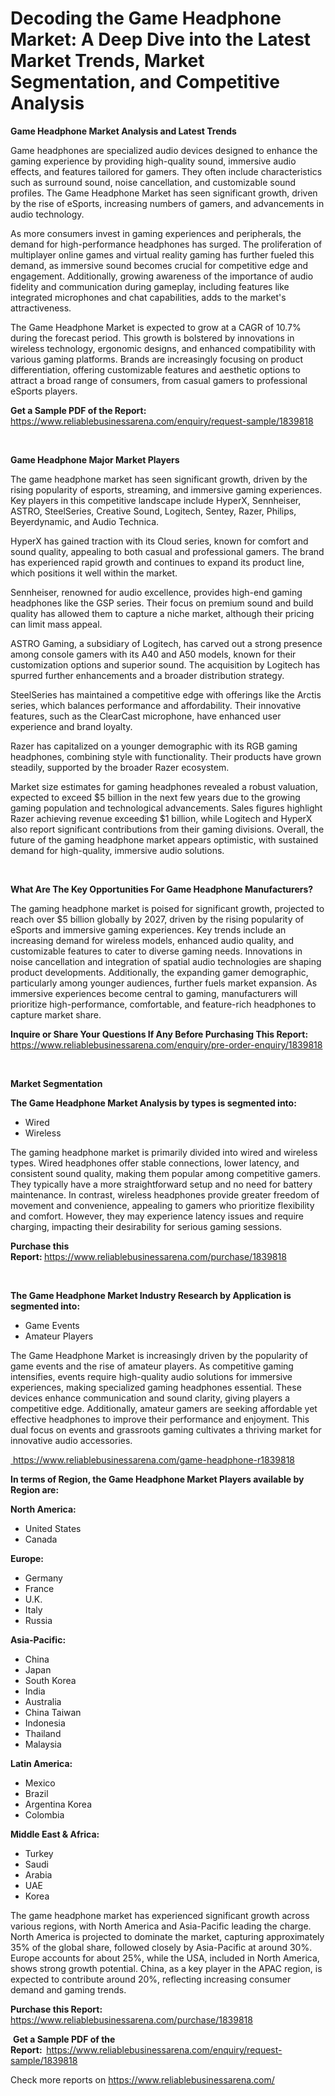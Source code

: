 <p><h1>Decoding the Game Headphone Market: A Deep Dive into the Latest Market Trends, Market Segmentation, and Competitive Analysis</h1></p><p><strong>Game Headphone Market Analysis and Latest Trends</strong></p>
<p><p>Game headphones are specialized audio devices designed to enhance the gaming experience by providing high-quality sound, immersive audio effects, and features tailored for gamers. They often include characteristics such as surround sound, noise cancellation, and customizable sound profiles. The Game Headphone Market has seen significant growth, driven by the rise of eSports, increasing numbers of gamers, and advancements in audio technology.</p><p>As more consumers invest in gaming experiences and peripherals, the demand for high-performance headphones has surged. The proliferation of multiplayer online games and virtual reality gaming has further fueled this demand, as immersive sound becomes crucial for competitive edge and engagement. Additionally, growing awareness of the importance of audio fidelity and communication during gameplay, including features like integrated microphones and chat capabilities, adds to the market's attractiveness.</p><p>The Game Headphone Market is expected to grow at a CAGR of 10.7% during the forecast period. This growth is bolstered by innovations in wireless technology, ergonomic designs, and enhanced compatibility with various gaming platforms. Brands are increasingly focusing on product differentiation, offering customizable features and aesthetic options to attract a broad range of consumers, from casual gamers to professional eSports players.</p></p>
<p><strong>Get a Sample PDF of the Report:&nbsp;</strong> <a href="https://www.reliablebusinessarena.com/enquiry/request-sample/1839818?utm_campaign=1871&utm_medium=2&utm_source=Github&utm_content=ia&utm_term=11022025&utm_id=game-headphone">https://www.reliablebusinessarena.com/enquiry/request-sample/1839818</a></p>
<p>&nbsp;</p>
<p><strong>Game Headphone Major Market Players</strong></p>
<p><p>The game headphone market has seen significant growth, driven by the rising popularity of esports, streaming, and immersive gaming experiences. Key players in this competitive landscape include HyperX, Sennheiser, ASTRO, SteelSeries, Creative Sound, Logitech, Sentey, Razer, Philips, Beyerdynamic, and Audio Technica. </p><p>HyperX has gained traction with its Cloud series, known for comfort and sound quality, appealing to both casual and professional gamers. The brand has experienced rapid growth and continues to expand its product line, which positions it well within the market.</p><p>Sennheiser, renowned for audio excellence, provides high-end gaming headphones like the GSP series. Their focus on premium sound and build quality has allowed them to capture a niche market, although their pricing can limit mass appeal.</p><p>ASTRO Gaming, a subsidiary of Logitech, has carved out a strong presence among console gamers with its A40 and A50 models, known for their customization options and superior sound. The acquisition by Logitech has spurred further enhancements and a broader distribution strategy.</p><p>SteelSeries has maintained a competitive edge with offerings like the Arctis series, which balances performance and affordability. Their innovative features, such as the ClearCast microphone, have enhanced user experience and brand loyalty.</p><p>Razer has capitalized on a younger demographic with its RGB gaming headphones, combining style with functionality. Their products have grown steadily, supported by the broader Razer ecosystem.</p><p>Market size estimates for gaming headphones revealed a robust valuation, expected to exceed $5 billion in the next few years due to the growing gaming population and technological advancements. Sales figures highlight Razer achieving revenue exceeding $1 billion, while Logitech and HyperX also report significant contributions from their gaming divisions. Overall, the future of the gaming headphone market appears optimistic, with sustained demand for high-quality, immersive audio solutions.</p></p>
<p>&nbsp;</p>
<p><strong>What Are The Key Opportunities For Game Headphone Manufacturers?</strong></p>
<p><p>The gaming headphone market is poised for significant growth, projected to reach over $5 billion globally by 2027, driven by the rising popularity of eSports and immersive gaming experiences. Key trends include an increasing demand for wireless models, enhanced audio quality, and customizable features to cater to diverse gaming needs. Innovations in noise cancellation and integration of spatial audio technologies are shaping product developments. Additionally, the expanding gamer demographic, particularly among younger audiences, further fuels market expansion. As immersive experiences become central to gaming, manufacturers will prioritize high-performance, comfortable, and feature-rich headphones to capture market share.</p></p>
<p><strong>Inquire or Share Your Questions If Any Before Purchasing This Report:</strong> <a href="https://www.reliablebusinessarena.com/enquiry/pre-order-enquiry/1839818?utm_campaign=1871&utm_medium=2&utm_source=Github&utm_content=ia&utm_term=11022025&utm_id=game-headphone">https://www.reliablebusinessarena.com/enquiry/pre-order-enquiry/1839818</a></p>
<p>&nbsp;</p>
<p><strong>Market Segmentation</strong></p>
<p><strong>The Game Headphone Market Analysis by types is segmented into:</strong></p>
<p><ul><li>Wired</li><li>Wireless</li></ul></p>
<p><p>The gaming headphone market is primarily divided into wired and wireless types. Wired headphones offer stable connections, lower latency, and consistent sound quality, making them popular among competitive gamers. They typically have a more straightforward setup and no need for battery maintenance. In contrast, wireless headphones provide greater freedom of movement and convenience, appealing to gamers who prioritize flexibility and comfort. However, they may experience latency issues and require charging, impacting their desirability for serious gaming sessions.</p></p>
<p><strong>Purchase this Report:&nbsp;</strong><a href="https://www.reliablebusinessarena.com/purchase/1839818?utm_campaign=1871&utm_medium=2&utm_source=Github&utm_content=ia&utm_term=11022025&utm_id=game-headphone">https://www.reliablebusinessarena.com/purchase/1839818</a></p>
<p>&nbsp;</p>
<p><strong>The Game Headphone Market Industry Research by Application is segmented into:</strong></p>
<p><ul><li>Game Events</li><li>Amateur Players</li></ul></p>
<p><p>The Game Headphone Market is increasingly driven by the popularity of game events and the rise of amateur players. As competitive gaming intensifies, events require high-quality audio solutions for immersive experiences, making specialized gaming headphones essential. These devices enhance communication and sound clarity, giving players a competitive edge. Additionally, amateur gamers are seeking affordable yet effective headphones to improve their performance and enjoyment. This dual focus on events and grassroots gaming cultivates a thriving market for innovative audio accessories.</p></p>
<p><a href="https://www.reliablebusinessarena.com/game-headphone-r1839818?utm_campaign=1871&utm_medium=2&utm_source=Github&utm_content=ia&utm_term=11022025&utm_id=game-headphone">&nbsp;https://www.reliablebusinessarena.com/game-headphone-r1839818</a></p>
<p><strong>In terms of Region, the Game Headphone Market Players available by Region are:</strong></p>
<p>
    <p> <strong> North America: </strong>
        <ul>
            <li>United States</li>
            <li>Canada</li>
        </ul>
        </p> 
    <p> <strong> Europe: </strong>
        <ul>
            <li>Germany</li>
            <li>France</li>
            <li>U.K.</li>
            <li>Italy</li>
            <li>Russia</li>
        </ul>
        </p> 
    <p> <strong> Asia-Pacific: </strong>
        <ul>
            <li>China</li>
            <li>Japan</li>
            <li>South Korea</li>
            <li>India</li>
            <li>Australia</li>
            <li>China Taiwan</li>
            <li>Indonesia</li>
            <li>Thailand</li>
            <li>Malaysia</li>
        </ul>
        </p> 
    <p> <strong> Latin America: </strong>
        <ul>
            <li>Mexico</li>
            <li>Brazil</li>
            <li>Argentina Korea</li>
            <li>Colombia</li>
        </ul>
        </p> 
    <p> <strong> Middle East & Africa: </strong>
        <ul>
            <li>Turkey</li>
            <li>Saudi</li>
            <li>Arabia</li>
            <li>UAE</li>
            <li>Korea</li>
        </ul>
    </p>
    </p>
<p><p>The game headphone market has experienced significant growth across various regions, with North America and Asia-Pacific leading the charge. North America is projected to dominate the market, capturing approximately 35% of the global share, followed closely by Asia-Pacific at around 30%. Europe accounts for about 25%, while the USA, included in North America, shows strong growth potential. China, as a key player in the APAC region, is expected to contribute around 20%, reflecting increasing consumer demand and gaming trends.</p></p>
<p><strong>Purchase this Report: </strong><a href="https://www.reliablebusinessarena.com/purchase/1839818?utm_campaign=1871&utm_medium=2&utm_source=Github&utm_content=ia&utm_term=11022025&utm_id=game-headphone">https://www.reliablebusinessarena.com/purchase/1839818</a></p>
<p>&nbsp;<strong>Get a Sample PDF of the Report:&nbsp;&nbsp;</strong><a href="https://www.reliablebusinessarena.com/enquiry/request-sample/1839818?utm_campaign=1871&utm_medium=2&utm_source=Github&utm_content=ia&utm_term=11022025&utm_id=game-headphone">https://www.reliablebusinessarena.com/enquiry/request-sample/1839818</a></p>
<p><strong></strong></p>
<p>Check more reports on <a href="https://www.reliablebusinessarena.com/?utm_campaign=1871&utm_medium=2&utm_source=Github&utm_content=ia&utm_term=11022025&utm_id=game-headphone">https://www.reliablebusinessarena.com/</a></p>